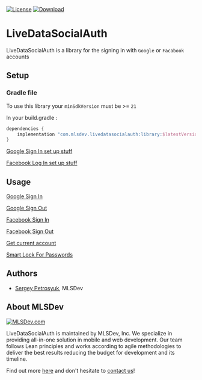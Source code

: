 [![License](https://img.shields.io/github/license/mashape/apistatus.svg)](https://opensource.org/licenses/MIT)
[![Download](https://api.bintray.com/packages/spetrosiukmlsdev/mlsdev/livedatasocialauth/images/download.svg)](https://bintray.com/spetrosiukmlsdev/mlsdev/livedatasocialauth/_latestVersion)

# LiveDataSocialAuth
LiveDataSocialAuth is a library for the signing in with `Google` or `Facabook` accounts

## Setup
### Gradle file
To use this library your `minSdkVersion` must be >= `21`

In your build.gradle :
```gradle
dependencies {
    implementation "com.mlsdev.livedatasocialauth:library:$latestVersion"
}
```
[Google Sign In set up stuff](https://github.com/MLSDev/LiveDataSocialAuth/wiki/Google-Set-up)

[Facebook Log In set up stuff](https://github.com/MLSDev/LiveDataSocialAuth/wiki/Facebook-Login-set-up)

## Usage
[Google Sign In](https://github.com/MLSDev/LiveDataSocialAuth/wiki/Google-Sign-In)

[Google Sign Out](https://github.com/MLSDev/LiveDataSocialAuth/wiki/Google-Sign-Out)

[Facebook Sign In](https://github.com/MLSDev/LiveDataSocialAuth/wiki/Facebook-Login-Usage)

[Facebook Sign Out](https://github.com/MLSDev/LiveDataSocialAuth/wiki/Facebook-Sign-Out)

[Get current account](https://github.com/MLSDev/LiveDataSocialAuth/wiki/Current-account)

[Smart Lock For Passwords](https://github.com/MLSDev/LiveDataSocialAuth/wiki/Smart-Lock-For-Passwords)


## Authors
* [Sergey Petrosyuk](mailto:petrosyuk@mlsdev.com), MLSDev 

## About MLSDev

[<img src="https://cloud.githubusercontent.com/assets/1778155/11761239/ccfddf60-a0c2-11e5-8f2a-8573029ab09d.png" alt="MLSDev.com">][mlsdev]

LiveDataSocialAuth is maintained by MLSDev, Inc. We specialize in providing all-in-one solution in mobile and web development. Our team follows Lean principles and works according to agile methodologies to deliver the best results reducing the budget for development and its timeline.

Find out more [here][mlsdev] and don't hesitate to [contact us][contact]!

[mlsdev]: http://mlsdev.com
[contact]: http://mlsdev.com/contact_us
[github-frederikos]: https://github.com/SerhiyPetrosyuk
